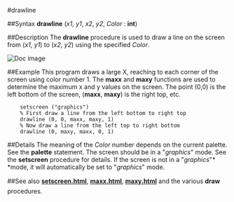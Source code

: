 
#drawline

##Syntax
**drawline** (*x1*, *y1*, *x2*, *y2*, *Color* : **int**)



##Description
The **drawline** procedure is used to draw a line on the screen from (*x1*, *y1*) to (*x2*, *y2*) using the specified *Color*.

![Doc image](drawline01.gif)


##Example
This program draws a large X, reaching to each corner of the screen using color number 1. The **maxx** and **maxy** functions are used to determine the maximum x and y values on the screen. The point (0,0) is the left bottom of the screen, (**maxx**, **maxy**) is the right top, etc.


        setscreen ("graphics")
        % First draw a line from the left bottom to right top
        drawline (0, 0, maxx, maxy, 1) 
        % Now draw a line from the left top to right bottom
        drawline (0, maxy, maxx, 0, 1)
##Details
The meaning of the *Color* number depends on the current palette. See the **palette** statement.
The screen should be in a "*graphics*" mode. See the **setscreen** procedure for details. If the screen is not in a "*graphics*"* *mode, it will automatically be set to "*graphics*" mode.



##See also
**[setscreen.html](setscreen)**, **[maxx.html](maxx)**, **[maxy.html](maxy)** and the various **draw** procedures.


